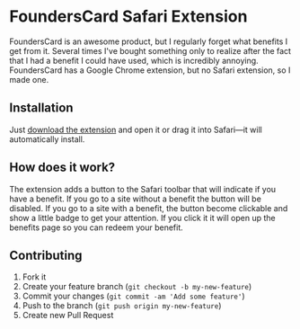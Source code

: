 FoundersCard Safari Extension
=============================

FoundersCard is an awesome product, but I regularly forget what benefits I get from it. Several times I've bought something only to realize after the fact that I had a benefit I could have used, which is incredibly annoying. FoundersCard has a Google Chrome extension, but no Safari extension, so I made one.

## Installation

Just [download the extension](http://brandonweiss.me/founderscard) and open it or drag it into Safari—it will automatically install.

## How does it work?

The extension adds a button to the Safari toolbar that will indicate if you have a benefit. If you go to a site without a benefit the button will be disabled. If you go to a site with a benefit, the button become clickable and show a little badge to get your attention. If you click it it will open up the benefits page so you can redeem your benefit.

## Contributing

1. Fork it
2. Create your feature branch (`git checkout -b my-new-feature`)
3. Commit your changes (`git commit -am 'Add some feature'`)
4. Push to the branch (`git push origin my-new-feature`)
5. Create new Pull Request
